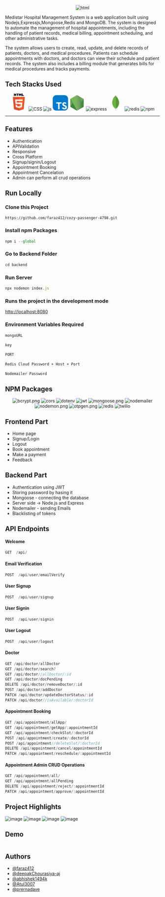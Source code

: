 <div align="center"  width="55" height="55">
  <img src="https://github.com/faraz412/cozy-passenger-4798/blob/main/Frontend/Files/MEDSTAR.png?raw=true" alt="html" width="120" height="120"/>
</div>

Medistar Hospital Management System is a web application built using Nodejs,Expressjs,Mongoose,Redis and MongoDB. The system is designed to automate the management of hospital appointments, including the handling of patient records, medical billing, appointment scheduling, and other administrative tasks.

The system allows users to create, read, update, and delete records of patients, doctors, and medical procedures. Patients can schedule appointments with doctors, and doctors can view their schedule and patient records. The system also includes a billing module that generates bills for medical procedures and tracks payments.

## Tech Stacks Used

<p align = "center">
<img src="https://github.com/PrinceCorwin/Useful-tech-icons/blob/main/images/HTML.png" alt="html" width="55" height="55"/>
<img src="https://user-images.githubusercontent.com/25181517/183898674-75a4a1b1-f960-4ea9-abcb-637170a00a75.png" alt="CSS" width="50" height="55"/>
<img src="https://user-images.githubusercontent.com/25181517/117447155-6a868a00-af3d-11eb-9cfe-245df15c9f3f.png" alt="js" width="50" height="50"/>
  <img src="https://raw.githubusercontent.com/tandpfun/skill-icons/59059d9d1a2c092696dc66e00931cc1181a4ce1f/icons/TypeScript.svg" alt="ts" width="50" height="50"/>
<img src="https://raw.githubusercontent.com/PrinceCorwin/Useful-tech-icons/main/images/nodejs.png" alt="nodejs" width="50" height="50"/>
<img src="https://res.cloudinary.com/kc-cloud/images/f_auto,q_auto/v1651772163/expressjslogo/expressjslogo.webp?_i=AA" alt="express" width="50" height="50"/>
 <img src="https://raw.githubusercontent.com/PrinceCorwin/Useful-tech-icons/main/images/mongodb-leaf.png" alt="mongo" width="50" height="50"/> 
<img src="https://user-images.githubusercontent.com/25181517/182884894-d3fa6ee0-f2b4-4960-9961-64740f533f2a.png" alt="redis" width="50" height="50"/>
<img src="https://user-images.githubusercontent.com/25181517/121401671-49102800-c959-11eb-9f6f-74d49a5e1774.png" alt="npm" width="50" height="50"/>
  
</p>
<hr>

## Features 
-  Authentication
-  APIValidation
-  Responsive
-  Cross Platform
-  Signup/signin/Logout
-  Appointment Booking 
-  Appointment Cancelation
-  Admin can perform all crud operations

## Run Locally
### Clone this Project

```
https://github.com/faraz412/cozy-passenger-4798.git
```

### Install npm Packages

```javascript
npm i --global
```

### Go to Backend Folder
```javascript
cd backend
```

### Run Server
```javascript
npx nodemon index.js
```
### Runs the project in the development mode

[http://localhost:8080](http://localhost:8080)


### Environment Variables Required
`mongoURL`

`key`

`PORT`

`Redis Cloud Password + Host + Port`

`Nodemailer Password`

## NPM Packages
<p align = "center">
<img src="https://repository-images.githubusercontent.com/139898859/9617c480-81c2-11ea-94fc-322231ead1f0" alt="bcrypt.png" width="70" height="50"/>
<img src="https://github.com/faraz412/cozy-passenger-4798/blob/main/Frontend/Files/cors.png?raw=true" alt="cors" width="70" height="50"/>
<img src="https://github.com/faraz412/cozy-passenger-4798/blob/main/Frontend/Files/download.png?raw=true" alt="dotenv" width="70" height="50"/>
<img src="https://github.com/faraz412/cozy-passenger-4798/blob/main/Frontend/Files/JWT.png?raw=true" alt="jwt" width="70" height="50"/>
<img src="https://4008838.fs1.hubspotusercontent-na1.net/hubfs/4008838/mogoose-logo.png" alt="mongoose.png" width="70" height="70"/>     
<img src="https://i0.wp.com/community.nodemailer.com/wp-content/uploads/2015/10/n2-2.png?fit=422%2C360&ssl=1" alt="nodemailer" width="50" height="70"/>
<img src="https://user-images.githubusercontent.com/13700/35731649-652807e8-080e-11e8-88fd-1b2f6d553b2d.png" alt="nodemon.png" width="50" height="50"/>
<img src="https://www.npmjs.com/npm-avatar/eyJhbGciOiJIUzI1NiIsInR5cCI6IkpXVCJ9.eyJhdmF0YXJVUkwiOiJodHRwczovL3MuZ3JhdmF0YXIuY29tL2F2YXRhci8wNmFkMDUxNjc0NDA0NTVjOTQzYzE4NWIwNmM4NjBmMD9zaXplPTEwMCZkZWZhdWx0PXJldHJvIn0.fJ4Me0BC-QzMrHKVqZzMx9CzgTcYb06jEt9nk9NxC2c" alt="otpgen.png" width="50" height="50"/>
<img src="https://user-images.githubusercontent.com/25181517/182884894-d3fa6ee0-f2b4-4960-9961-64740f533f2a.png" alt="redis" width="50" height="50"/>
<img src="https://encrypted-tbn0.gstatic.com/images?q=tbn:ANd9GcSKZRJJRPM1V6XKXBLn2fnsy5VwmLW1uO9ixCfCYiZRwWeLKe2ukB17uzxRRyhZElgzn_E&usqp=CAU" alt="twilio" width="70" height="50"/>
</p>


## Frontend Part
- Home page
- Signup/Login
- Logout
- Book appointment
- Make a payment
- Feedback

## Backend Part
- Authentication using JWT
- Storing password by hasing it
- Mongoose - connecting the database
- Server side -> Node.js and Express 
- Nodemailer - sending Emails
- Blacklisting of tokens

    
## API Endpoints
   #### Welcome
```javascript
GET  /api/
```
  #### Email Verification
```javascript
POST  /api/user/emailVerify
```
  #### User Signup
```javascript
POST  /api/user/signup
```
  #### User Signin
```javascript
POST  /api/user/signin
```
  #### User Logout
```javascript
POST  /api/user/logout
```
  #### Doctor 
```javascript
GET /api/doctor/allDoctor
GET /api/doctor/search?
GET /api/doctor//allDoctor/:id
GET /api/doctor/docPending
DELETE /api/doctor/removeDoctor/:id
POST /api/doctor/addDoctor
PATCH /api/doctor/updateDoctorStatus/:id
PATCH /api/doctor//isAvailable/:doctorId
```
  #### Appointment Booking  
```javascript
GET /api/appointment/allApp/
GET /api/appointment/getApp/:appointmentId
GET /api/appointment/checkSlot/:doctorId
POST /api/appointment/create/:doctorId
POST /api/appointment//deleteSlot/:doctorId
DELETE /api/appointment/cancel/appointmentId
PATCH /api/appointment/reschedule/:appointmentId
```
  #### Appointment Admin CRUD Operations
 ```javascript
 GET /api/appointment/all/
 GET /api/appointment/allPending
 DELETE /api/appointment/reject/:appointmentId
 PATCH /api/appointment/approve/:appointmentId
 ```
<!-- 
 ### 
`USERS DATA...`

    {"first_name":"harsh thakur",
    "last_name":"thakur",
    "email":"harsh@gmail.com",
    "mobile":"909999345",
    "password":"123456"  }

 ### 
`DOCTORS DATA...`

    {"doctorName":"Abhishek Jaiswal",
    "email":"abhisek@gmail.com",
    "qualifications":"MBBS from AIMS Delhi",
    "experience":"14 years of experience",
    "phoneNo":"7011144555",
    "city":"Mumbai",
    "departmentId":1,
    "status":true,
    "isAvailable":true;
    "image":"https://encrypted-tbn0.gstatic.com/images?q=tbn:ANd9GcSJO1Bmu2stkBmmOJXmyHN5G7UHmeA4xr5z0whR9JZF&s" }

 ### 
`APPOINTMENT DATA...`

    {"patientId":"64256f28b1fc4d36b5a12be7",
    "doctorId":"6425319914291e303a3cf2c4",
    "ageOfPatient":40,
    "gender":"male",
    "address":"Mumbai woribali",
    "problemDescription":"having some problem related to neourology ",
    "appointmentDate":"30-03-2023",
    "createdAt":,
    "updatedAt":,
    "paymentStatus":false} -->
     
 ## Project Highlights  
 
![image](https://user-images.githubusercontent.com/109690823/229313097-98ac03fb-69b0-4833-849c-48c4a1b9d38d.png)
![image](https://user-images.githubusercontent.com/109690823/229355448-be996d1e-8545-44e1-b1ba-dc3d62d0ac9a.png)
![image](https://user-images.githubusercontent.com/109690823/229355506-3ae1da89-9434-4400-9ab2-b8b9f86e67aa.png)
![image](https://user-images.githubusercontent.com/109690823/229355596-5bfd0bf9-9147-47fb-bb42-b6e04ac4208b.png)

## Demo
```

```

## Authors

- [@faraz412](https://github.com/faraz412)
- [@deepakChourasiya-aj](https://github.com/deepakChourasiya-aj)
- [@abhishek1494k](https://github.com/abhishek1494k)
- [@Atul3007](https://github.com/Atul3007)
- [@prernadave](https://github.com/prernadave)



